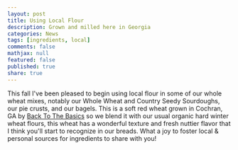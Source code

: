 ```yaml
---
layout: post
title: Using Local Flour
description: Grown and milled here in Georgia
categories: News
tags: [ingredients, local]
comments: false
mathjax: null
featured: false
published: true
share: true
---
```


This fall I've been pleased to begin using local flour in some of our whole wheat mixes, notably our Whole Wheat and Country Seedy Sourdoughs, our pie crusts, and our bagels. This is a soft red wheat grown in Cochran, GA by [Back To The Basics](https://www.backtothebasics101.com/) so we blend it with our usual organic hard winter wheat flours, this wheat has a wonderful texture and fresh nuttier flavor that I think you'll start to recognize in our breads. What a joy to foster local & personal sources for ingredients to share with you!
